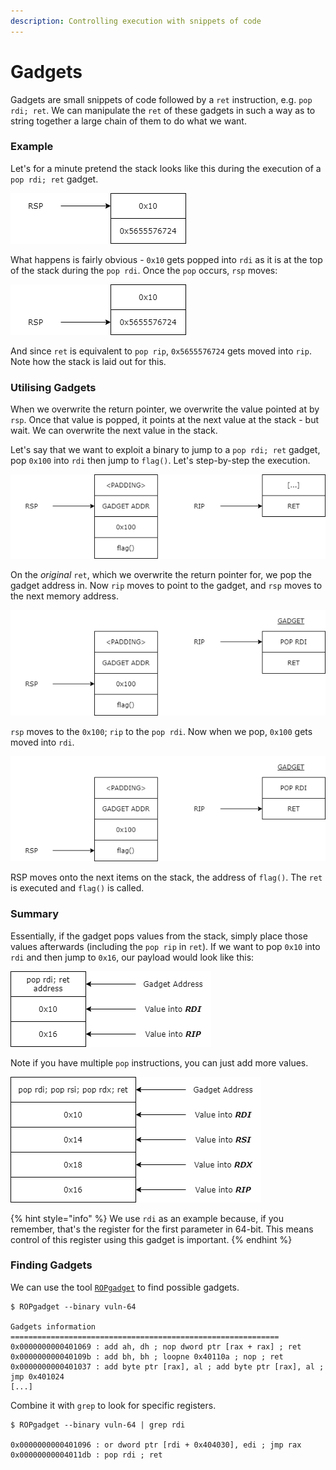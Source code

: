 ```yaml
---
description: Controlling execution with snippets of code
---
```


# Gadgets

Gadgets are small snippets of code followed by a `ret` instruction, e.g. `pop rdi; ret`. We can manipulate the `ret` of these gadgets in such a way as to string together a large chain of them to do what we want.

### Example

Let's for a minute pretend the stack looks like this during the execution of a `pop rdi; ret` gadget.

![](../../../.gitbook/assets/image%20%2819%29.png)

What happens is fairly obvious - `0x10` gets popped into `rdi` as it is at the top of the stack during the `pop rdi`. Once the `pop` occurs, `rsp` moves:

![](../../../.gitbook/assets/image%20%2821%29.png)

And since `ret` is equivalent to `pop rip`, `0x5655576724` gets moved into `rip`. Note how the stack is laid out for this.

### Utilising Gadgets

When we overwrite the return pointer, we overwrite the value pointed at by `rsp`. Once that value is popped, it points at the next value at the stack - but wait. We can overwrite the next value in the stack.

Let's say that we want to exploit a binary to jump to a `pop rdi; ret` gadget, pop `0x100` into `rdi` then jump to `flag()`. Let's step-by-step the execution.

![](../../../.gitbook/assets/image%20%2822%29.png)

On the _original_ `ret`, which we overwrite the return pointer for, we pop the gadget address in. Now `rip` moves to point to the gadget, and `rsp` moves to the next memory address.

![](../../../.gitbook/assets/image%20%2824%29.png)

`rsp` moves to the `0x100`; `rip` to the `pop rdi`. Now when we pop, `0x100` gets moved into `rdi`.

![](../../../.gitbook/assets/image%20%2820%29.png)

RSP moves onto the next items on the stack, the address of `flag()`. The `ret` is executed and `flag()` is called.

### Summary

Essentially, if the gadget pops values from the stack, simply place those values afterwards \(including the `pop rip` in `ret`\). If we want to pop `0x10` into `rdi` and then jump to `0x16`, our payload would look like this:

![](../../../.gitbook/assets/image%20%2823%29.png)

Note if you have multiple `pop` instructions, you can just add more values.

![](../../../.gitbook/assets/image%20%2825%29.png)

{% hint style="info" %}
We use `rdi` as an example because, if you remember, that's the register for the first parameter in 64-bit. This means control of this register using this gadget is important.
{% endhint %}

### Finding Gadgets

We can use the tool [`ROPgadget`](https://github.com/JonathanSalwan/ROPgadget) to find possible gadgets.

```text
$ ROPgadget --binary vuln-64

Gadgets information
============================================================
0x0000000000401069 : add ah, dh ; nop dword ptr [rax + rax] ; ret
0x000000000040109b : add bh, bh ; loopne 0x40110a ; nop ; ret
0x0000000000401037 : add byte ptr [rax], al ; add byte ptr [rax], al ; jmp 0x401024
[...]
```

Combine it with `grep` to look for specific registers.

```text
$ ROPgadget --binary vuln-64 | grep rdi

0x0000000000401096 : or dword ptr [rdi + 0x404030], edi ; jmp rax
0x00000000004011db : pop rdi ; ret
```

